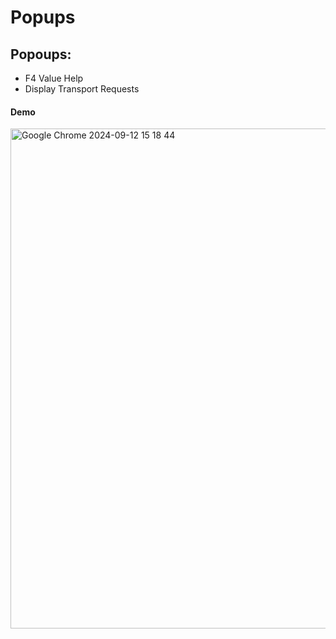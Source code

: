 # Popups


## Popoups:
* F4 Value Help
* Display Transport Requests


#### Demo

<img width="800" alt="Google Chrome 2024-09-12 15 18 44" src="https://github.com/user-attachments/assets/130dd242-bd05-46eb-9ebc-1f2fad9716c9">

